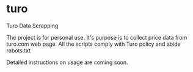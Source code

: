 # turo

Turo Data Scrapping

The project is for personal use. It's purpose is to collect price data from turo.com web page. All the scripts comply with Turo policy and abide robots.txt

Detailed instructions on usage are coming soon.

